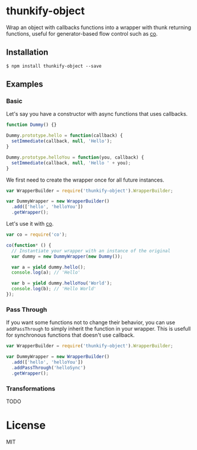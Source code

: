 # thunkify-object

  Wrap an object with callbacks functions into a wrapper with thunk returning functions,
  useful for generator-based flow control such as [co](https://github.com/visionmedia/co).

## Installation

```
$ npm install thunkify-object --save
```

## Examples

### Basic

  Let's say you have a constructor with async functions that uses callbacks.

```js
function Dummy() {}

Dummy.prototype.hello = function(callback) {
  setImmediate(callback, null, 'Hello');
}

Dummy.prototype.helloYou = function(you, callback) {
  setImmediate(callback, null, 'Hello ' + you);
}
```

  We first need to create the wrapper once for all future instances.

```js
var WrapperBuilder = require('thunkify-object').WrapperBuilder;

var DummyWrapper = new WrapperBuilder()
  .add(['hello', 'helloYou'])
  .getWrapper();
```

  Let's use it with [co](https://github.com/visionmedia/co).

```js
var co = require('co');

co(function* () {
  // Instantiate your wrapper with an instance of the original
  var dummy = new DummyWrapper(new Dummy());

  var a = yield dummy.hello();
  console.log(a); // 'Hello'

  var b = yield dummy.helloYou('World');
  console.log(b); // 'Hello World'
});
```

### Pass Through

  If you want some functions not to change their behavior,
  you can use `addPassThrough` to simply inherit the function in your wrapper.
  This is usefull for synchronous functions that doesn't use callback.

 ```js
 var WrapperBuilder = require('thunkify-object').WrapperBuilder;

 var DummyWrapper = new WrapperBuilder()
   .add(['hello', 'helloYou'])
   .addPassThrough('helloSync')
   .getWrapper();
 ```

### Transformations

  TODO

# License

  MIT
